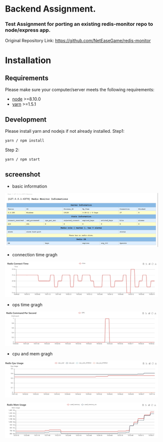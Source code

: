 # Backend Assignment.

### Test Assignment for porting an existing redis-monitor repo to node/express app.

Original Repository Link: https://github.com/NetEaseGame/redis-monitor

# Installation

## Requirements

Please make sure your computer/server meets the following requirements:

- [node](https://nodejs.org/en/download/) >=8.10.0
- [yarn](https://classic.yarnpkg.com/en/docs/install) >=1.5.1

## Development

Please install yarn and nodejs if not already installed.
Step1:

```sh
yarn / npm install
```

Step 2:

```sh
yarn / npm start
```

## screenshot

- basic information

![shot_1](/doc/redis_info.png)

- connection time gragh

![shot_2](/doc/redis_connect_time.png)

- ops time gragh

![shot_3](/doc/command_per_second.png)

- cpu and mem gragh

![shot_4](/doc/cpu_usage.png)

![shot_5](/doc/memory_usage.png)
